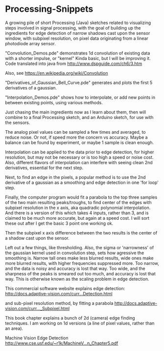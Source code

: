 # Processing-Snippets
A growing pile of short Processing (Java) sketches related to visualizing steps involved in signal processing, with the goal of building up the ingredients for edge detection of narrow shadows cast upon the sensor window, with subpixel resolution, on pixel data originating from a linear photodiode array sensor.

"Convolution_Demos.pde" demonstrates 1d convolution of existing data with a shorter impulse, or "kernel"
Kinda basic, but I will be improving it. 
Code translated into java from http://www.dspguide.com/ch6/3.htm

Also, see https://en.wikipedia.org/wiki/Convolution

"Derivatives_of_Gaussian_Bell_Curve.pde" generates and plots the first 5 derivatives of a gaussian.

"Interpolation_Demos.pde" shows how to interpolate, or add new points in between existing points, using various methods.

Just chasing the main ingredients now as I learn about them, then will combine to a final Processing sketch, and an Arduino sketch, for use with the sensors.

The analog pixel values can be sampled a few times and averaged, to reduce noise. 
Or not, if speed more the concern vs accuracy. Maybe a balance can be found by experiment, or maybe 1 sample is clean enough.

Interpolation can be applied to the data prior to edge detection, for higher resolution, but may not be necessary or is too high a speed or noise cost. Also, different flavors of interpolation can interfere with seeing clean 2nd derivatives, essential for the next step.

Next, to find an edge in the pixels, a popular method is to use the 2nd derivative of a gaussian as a smoothing and edge detection in one 'for loop' step.  

Finally, the computer program would fit a parabola to the top three samples of the two main resulting peaks/troughs, to find center of the edges with subpixel resolution in the x axis, aka quadradic polynomial interpolation. And there is a version of this which takes 4 inputs, rather than 3, and is claimed to be much more accurate, but again at a speed cost. I will sort these out after I get the basic 3 point one working ok.

Then the subpixel x axis difference between the two results is the center of a shadow cast upon the sensor.

Left out a few things, like thresholding. Also, the sigma or 'narrowness' of the gaussian kernel used in convolution step, sets how agressive the smoothing is. Narrow tall ones make less blurred results, wide ones make more blurred results, with higher frequencies suppressed more. Too narrow, and the data is noisy and accuracy is lost that way. Too wide, and the sharpness of the peaks is smeared out too much, and accuracy is lost that way. This is otherwise known as the scaling problem in edge detection.

This commercial software website explains edge detection:
http://docs.adaptive-vision.com/curr...Detection.html

and sub-pixel resolution method, by fitting a parabola
http://docs.adaptive-vision.com/curr..._Subpixel.html

This book chapter explains a bunch of 2d (camera) edge finding techniques.
I am working on 1d versions (a line of pixel values, rather than an area).

Machine Vision Edge Detection
http://www.cse.usf.edu/~r1k/MachineV...n_Chapter5.pdf

